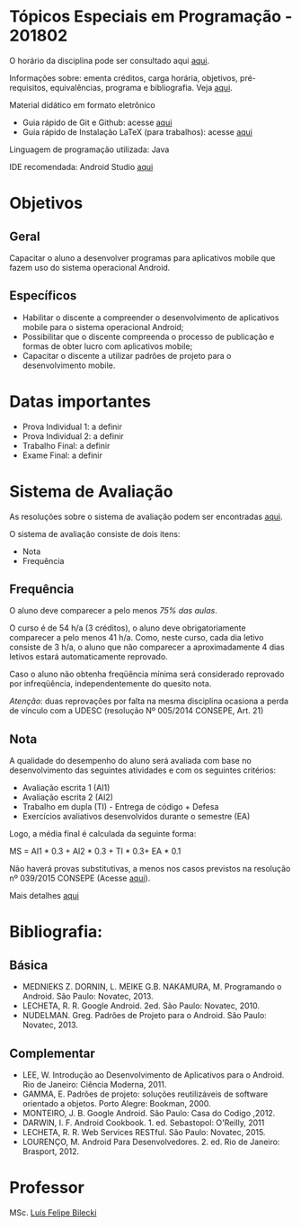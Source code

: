 # Tópicos Especiais em Programação - 201802

O horário da disciplina pode ser consultado aqui [aqui](http://www.ceplan.udesc.br/arquivos/id_submenu/793/horario_2018_2.pdf).

Informações sobre: ementa créditos, carga horária, objetivos, pré-requisitos, equivalências, programa e bibliografia. Veja [aqui](http://www.ceplan.udesc.br/?id=757).

Material didático em formato eletrônico
- Guia rápido de Git e Github: acesse [aqui](https://tableless.com.br/tudo-que-voce-queria-saber-sobre-git-e-github-mas-tinha-vergonha-de-perguntar/)
- Guia rápido de Instalação LaTeX (para trabalhos): acesse [aqui](http://www.ceplan.udesc.br/arquivos/id_submenu/499/instalacao_miktex_texstudio_w.pdf)

Linguagem de programação utilizada: Java

IDE recomendada: Android Studio [aqui](https://developer.android.com/studio/index.html?hl=pt-br)

# Objetivos
## Geral 

Capacitar o aluno a desenvolver programas para aplicativos mobile que fazem uso do sistema operacional Android.

## Específicos

- Habilitar o discente a compreender o desenvolvimento de aplicativos mobile para o sistema operacional Android;
- Possibilitar que o discente compreenda o processo de publicação e formas de obter lucro com aplicativos mobile;
- Capacitar o discente a utilizar padrões de projeto para o desenvolvimento mobile.

# Datas importantes
- Prova Individual 1: a definir
- Prova Individual 2: a definir
- Trabalho Final: a definir
- Exame Final: a definir

# Sistema de Avaliação

As resoluções sobre o sistema de avaliação podem ser encontradas [aqui](http://www.ceplan.udesc.br/?id=168).

O sistema de avaliação consiste de dois itens:
- Nota
- Frequência

## Frequência 

O aluno deve comparecer a pelo menos *75% das aulas*.

O curso é de 54 h/a (3 créditos), o aluno deve obrigatoriamente comparecer a pelo menos 41 h/a. Como, neste curso, cada dia letivo consiste de 3 h/a, o aluno que não comparecer a aproximadamente 4 dias letivos estará automaticamente reprovado.

Caso o aluno não obtenha freqüência mínima será considerado reprovado por infreqüência, independentemente do quesito nota. 

*Atenção*: duas reprovações por falta na mesma disciplina ocasiona a perda de vínculo com a UDESC  (resolução Nº 005/2014 CONSEPE, Art. 21) 

## Nota

A qualidade do desempenho do aluno será avaliada com base no desenvolvimento das seguintes atividades e com os seguintes critérios:

- Avaliação escrita 1 (AI1)
- Avaliação escrita 2 (AI2)
- Trabalho em dupla (TI) - Entrega de código + Defesa
- Exercícios avaliativos desenvolvidos durante o semestre (EA)

Logo, a média final é calculada da seguinte forma:

MS = AI1 * 0.3 + AI2 * 0.3 + TI * 0.3+ EA * 0.1

Não haverá provas substitutivas, a menos nos casos previstos na resolução nº 039/2015 CONSEPE (Acesse [aqui](http://www.ceplan.udesc.br/arquivos/id_submenu/168/039_2015_cpe.pdf)).

Mais detalhes [aqui](http://www.ceplan.udesc.br/?id=397)

# Bibliografia:

## Básica

- MEDNIEKS Z. DORNIN, L. MEIKE G.B. NAKAMURA, M. Programando o Android. São Paulo: Novatec, 2013.
- LECHETA, R. R. Google Android. 2ed. São Paulo: Novatec, 2010.
- NUDELMAN. Greg. Padrões de Projeto para o Android. São Paulo: Novatec, 2013.

## Complementar

- LEE, W. Introdução ao Desenvolvimento de Aplicativos para o Android. Rio de Janeiro: Ciência Moderna, 2011.
- GAMMA, E. Padrões de projeto: soluções reutilizáveis de software orientado a objetos. Porto Alegre: Bookman, 2000.
- MONTEIRO, J. B. Google Android. São Paulo: Casa do Codigo ,2012.
- DARWIN, I. F. Android Cookbook. 1. ed. Sebastopol: O'Reilly, 2011
- LECHETA, R. R. Web Services RESTful. São Paulo: Novatec, 2015.
- LOURENÇO, M. Android Para Desenvolvedores. 2. ed. Rio de Janeiro: Brasport, 2012.

# Professor

MSc. [Luís Felipe Bilecki](https://github.com/luisbilecki)
